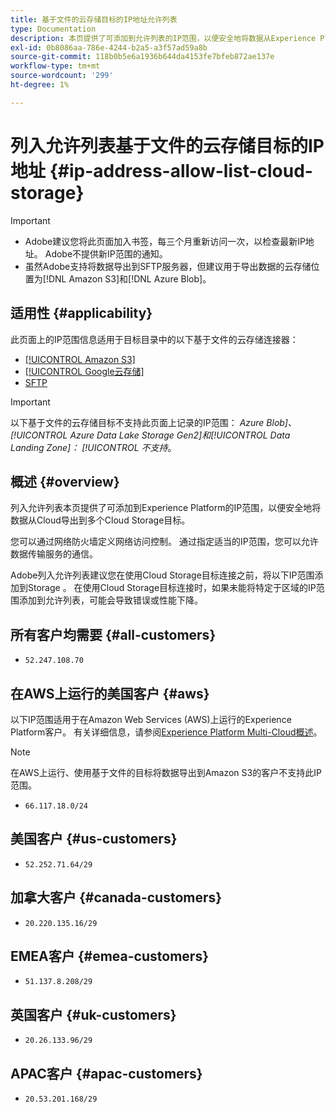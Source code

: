 ```yaml
---
title: 基于文件的云存储目标的IP地址允许列表
type: Documentation
description: 本页提供了可添加到允许列表的IP范围，以便安全地将数据从Experience Platform导出到云存储目标。
exl-id: 0b8086aa-786e-4244-b2a5-a3f57ad59a8b
source-git-commit: 118b0b5e6a1936b644da4153fe7bfeb872ae137e
workflow-type: tm+mt
source-wordcount: '299'
ht-degree: 1%

---
```


# 列入允许列表基于文件的云存储目标的IP地址 {#ip-address-allow-list-cloud-storage}

>[!IMPORTANT]
>
> * Adobe建议您将此页面加入书签，每三个月重新访问一次，以检查最新IP地址。 Adobe不提供新IP范围的通知。
> * 虽然Adobe支持将数据导出到SFTP服务器，但建议用于导出数据的云存储位置为[!DNL Amazon S3]和[!DNL Azure Blob]。

## 适用性 {#applicability}

此页面上的IP范围信息适用于目标目录中的以下基于文件的云存储连接器：

* [[!UICONTROL Amazon S3]](./amazon-s3.md)
* [[!UICONTROL Google云存储]](google-cloud-storage.md)
* [SFTP](./sftp.md)

>[!IMPORTANT]
>
>以下基于文件的云存储目标不支持此页面上记录的IP范围： *Azure Blob]、[!UICONTROL Azure Data Lake Storage Gen2]和[!UICONTROL Data Landing Zone]： [!UICONTROL 不支持*。

## 概述 {#overview}

列入允许列表本页提供了可添加到Experience Platform的IP范围，以便安全地将数据从Cloud导出到多个Cloud Storage目标。

您可以通过网络防火墙定义网络访问控制。 通过指定适当的IP范围，您可以允许数据传输服务的通信。

Adobe列入允许列表建议您在使用Cloud Storage目标连接之前，将以下IP范围添加到Storage 。 在使用Cloud Storage目标连接时，如果未能将特定于区域的IP范围添加到允许列表，可能会导致错误或性能下降。

## 所有客户均需要 {#all-customers}

* `52.247.108.70`

## 在AWS上运行的美国客户 {#aws}

以下IP范围适用于在Amazon Web Services (AWS)上运行的Experience Platform客户。 有关详细信息，请参阅[Experience Platform Multi-Cloud概述](../../../landing/multi-cloud.md)。

>[!NOTE]
>
>在AWS上运行、使用基于文件的目标将数据导出到Amazon S3的客户不支持此IP范围。

* `66.117.18.0/24`

## 美国客户 {#us-customers}

* `52.252.71.64/29`

## 加拿大客户 {#canada-customers}

* `20.220.135.16/29`

## EMEA客户 {#emea-customers}

* `51.137.8.208/29`

## 英国客户 {#uk-customers}

* `20.26.133.96/29`

## APAC客户 {#apac-customers}

* `20.53.201.168/29`
